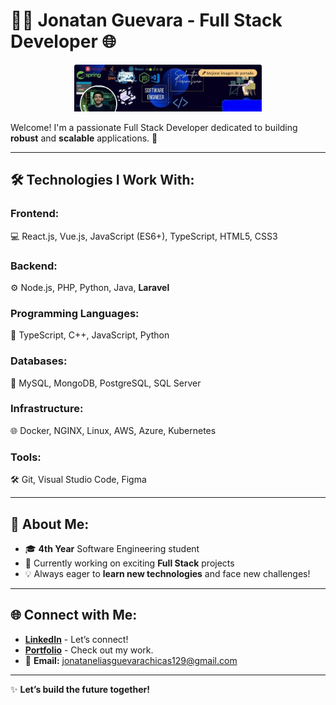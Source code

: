 # 👨‍💻 Jonatan Guevara - Full Stack Developer 🌐

<p align="center">
  <img src="https://github.com/JonatanG055/imagenes-repo/blob/main/likedin.png?raw=true" alt="Jonatan Guevara LinkedIn" width="300px">
</p>

Welcome! I'm a passionate Full Stack Developer dedicated to building **robust** and **scalable** applications. 🚀

---

## 🛠️ **Technologies I Work With:**

### **Frontend**:  
💻 React.js, Vue.js, JavaScript (ES6+), TypeScript, HTML5, CSS3

### **Backend**:  
⚙️ Node.js, PHP, Python, Java, **Laravel**

### **Programming Languages**:  
📝 TypeScript, C++, JavaScript, Python

### **Databases**:  
💾 MySQL, MongoDB, PostgreSQL, SQL Server

### **Infrastructure**:  
🌐 Docker, NGINX, Linux, AWS, Azure, Kubernetes

### **Tools**:  
🛠️ Git, Visual Studio Code, Figma

---

## 🌟 **About Me:**
- 🎓 **4th Year** Software Engineering student
- 🔭 Currently working on exciting **Full Stack** projects
- 💡 Always eager to **learn new technologies** and face new challenges!

---

## 🌐 **Connect with Me:**
- **[LinkedIn](https://www.linkedin.com/in/jonataneguevara)** - Let’s connect!
- **[Portfolio](https://your-portfolio.com)** - Check out my work.
- 📧 **Email:** [jonataneliasguevarachicas129@gmail.com](mailto:jonataneliasguevarachicas129@gmail.com)

---

✨ **Let’s build the future together!**
